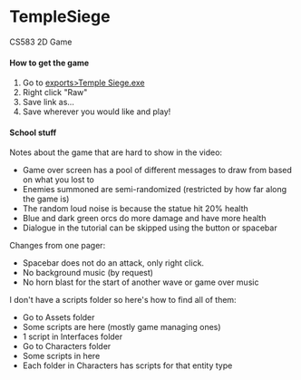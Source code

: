 # TempleSiege
CS583 2D Game
  
#### How to get the game
1. Go to [exports>Temple Siege.exe](https://github.com/quincykapsner/TempleSiege/blob/main/export/Temple%20Siege.exe)
2. Right click "Raw"
3. Save link as...
4. Save wherever you would like and play! 
  
#### School stuff  
Notes about the game that are hard to show in the video:
- Game over screen has a pool of different messages to draw from based on what you lost to
- Enemies summoned are semi-randomized (restricted by how far along the game is)
- The random loud noise is because the statue hit 20% health
- Blue and dark green orcs do more damage and have more health
- Dialogue in the tutorial can be skipped using the button or spacebar

Changes from one pager:
- Spacebar does not do an attack, only right click. 
- No background music (by request) 
- No horn blast for the start of another wave or game over music 

I don't have a scripts folder so here's how to find all of them:
- Go to Assets folder
- Some scripts are here (mostly game managing ones)
- 1 script in Interfaces folder
- Go to Characters folder
- Some scripts in here
- Each folder in Characters has scripts for that entity type
